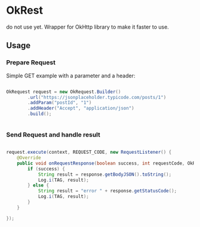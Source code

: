 # OkRest
do not use yet. Wrapper for OkHttp library to make it faster to use.

## Usage

### Prepare Request

Simple GET example with a parameter and a header:

```java

OkRequest request = new OkRequest.Builder()
        .url("https://jsonplaceholder.typicode.com/posts/1")
        .addParam("postId", "1")
        .addHeader("Accept", "application/json")
        .build();
        
```

### Send Request and handle result

```java

request.execute(context, REQUEST_CODE, new RequestListener() {
    @Override
    public void onRequestResponse(boolean success, int requestCode, OkResponse response) {
        if (success) {
            String result = response.getBodyJSON().toString();
            Log.i(TAG, result);
        } else {
            String result = "error " + response.getStatusCode();
            Log.i(TAG, result);
        }
    }

});

```